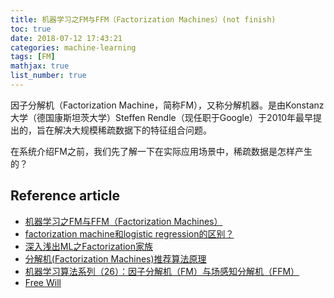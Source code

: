 ```yaml
---
title: 机器学习之FM与FFM（Factorization Machines）(not finish)
toc: true
date: 2018-07-12 17:43:21
categories: machine-learning
tags: [FM]
mathjax: true
list_number: true
---
```


<script type="text/x-mathjax-config">
  MathJax.Hub.Config({
    extensions: ["tex2jax.js"],
    jax: ["input/TeX"],
    tex2jax: {
      inlineMath: [ ['$','$'], ['\\(','\\)'] ],
      displayMath: [ ['$$','$$']],
      processEscapes: true
    }
  });
</script>
<script type="text/javascript" src="https://cdn.mathjax.org/mathjax/latest/MathJax.js?config=TeX-AMS_HTML,http://myserver.com/MathJax/config/local/local.js">
</script>

因子分解机（Factorization Machine，简称FM），又称分解机器。是由Konstanz大学（德国康斯坦茨大学）Steffen Rendle（现任职于Google）于2010年最早提出的，旨在解决大规模稀疏数据下的特征组合问题。

<!-- more -->

在系统介绍FM之前，我们先了解一下在实际应用场景中，稀疏数据是怎样产生的？

## Reference article

- [机器学习之FM与FFM（Factorization Machines）][1]
- [factorization machine和logistic regression的区别？][2]
- [深入浅出ML之Factorization家族][3]
- [分解机(Factorization Machines)推荐算法原理][4]
- [机器学习算法系列（26）：因子分解机（FM）与场感知分解机（FFM）][5]
- [Free Will][6]

[1]: https://blog.csdn.net/wyisfish/article/details/79998959
[2]: https://www.zhihu.com/question/27043630?from=profile_question_card
[3]: http://www.52caml.com/head_first_ml/ml-chapter9-factorization-family/
[4]: https://www.cnblogs.com/pinard/p/6370127.html
[5]: https://plushunter.github.io/2017/07/13/%E6%9C%BA%E5%99%A8%E5%AD%A6%E4%B9%A0%E7%AE%97%E6%B3%95%E7%B3%BB%E5%88%97%EF%BC%8826%EF%BC%89%EF%BC%9A%E5%9B%A0%E5%AD%90%E5%88%86%E8%A7%A3%E6%9C%BA%EF%BC%88FM%EF%BC%89%E4%B8%8E%E5%9C%BA%E6%84%9F%E7%9F%A5%E5%88%86%E8%A7%A3%E6%9C%BA%EF%BC%88FFM%EF%BC%89/
[6]: https://plushunter.github.io/tech-stack/